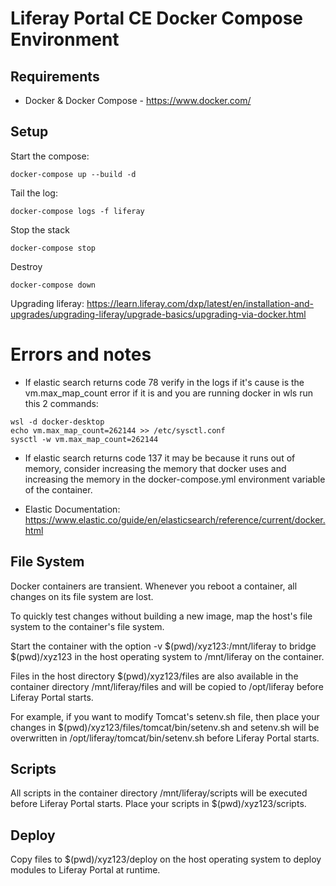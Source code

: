 # Liferay Portal CE Docker Compose Environment

## Requirements

* Docker & Docker Compose - https://www.docker.com/

## Setup

Start the compose:

```
docker-compose up --build -d
```

Tail the log:

```
docker-compose logs -f liferay
```

Stop the stack

```
docker-compose stop
```

Destroy

```
docker-compose down
```

Upgrading liferay: https://learn.liferay.com/dxp/latest/en/installation-and-upgrades/upgrading-liferay/upgrade-basics/upgrading-via-docker.html

# Errors and notes

* If elastic search returns code 78
verify in the logs if it's cause is the vm.max_map_count error
if it is and you are running docker in wls run this 2 commands:

```
wsl -d docker-desktop
echo vm.max_map_count=262144 >> /etc/sysctl.conf
sysctl -w vm.max_map_count=262144
```

* If elastic search returns code 137 it may be because it runs out of memory, consider increasing the memory that docker uses and increasing the memory in the docker-compose.yml environment variable of the container.

* Elastic Documentation: https://www.elastic.co/guide/en/elasticsearch/reference/current/docker.html



##  File System            

Docker containers are transient. Whenever you reboot a container, all changes on its file system are lost.

To quickly test changes without building a new image, map the host's file system to the container's file system.

Start the container with the option -v \$(pwd)/xyz123:/mnt/liferay to bridge \$(pwd)/xyz123 in the host 
operating system to /mnt/liferay on the container.

Files in the host directory $(pwd)/xyz123/files are also available in the container directory /mnt/liferay/files 
and will be copied to /opt/liferay before Liferay Portal starts.

For example, if you want to modify Tomcat's setenv.sh file, then place your changes in $(pwd)/xyz123/files/tomcat/bin/setenv.sh 
and setenv.sh will be overwritten in /opt/liferay/tomcat/bin/setenv.sh before Liferay Portal starts.


##  Scripts           

All scripts in the container directory /mnt/liferay/scripts will be executed before Liferay Portal starts. 
Place your scripts in $(pwd)/xyz123/scripts.


##  Deploy

Copy files to $(pwd)/xyz123/deploy on the host operating system to deploy modules to Liferay Portal at runtime.